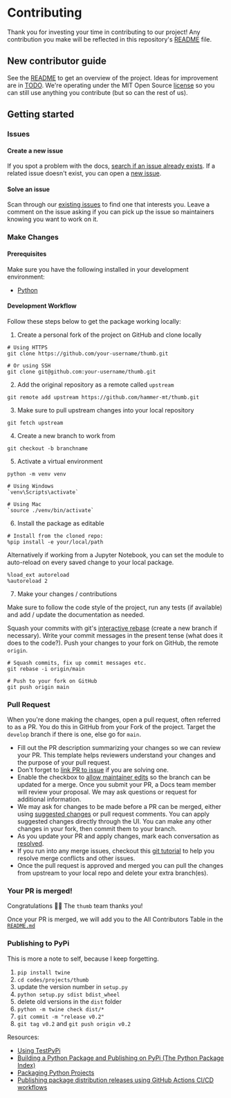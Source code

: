 # Contributing

Thank you for investing your time in contributing to our project! Any contribution you make will be reflected in this repository's [README](README.md) file.

## New contributor guide

See the [README](README.md) to get an overview of the project. Ideas for improvement are in [TODO](TODO.md). We're operating under the MIT Open Source [license](LICENSE) so you can still use anything you contribute (but so can the rest of us).

## Getting started

### Issues

#### Create a new issue

If you spot a problem with the docs, [search if an issue already exists](https://docs.github.com/en/github/searching-for-information-on-github/searching-on-github/searching-issues-and-pull-requests#search-by-the-title-body-or-comments). If a related issue doesn't exist, you can open a [new issue](https://github.com/hammer-mt/thumb/issues/new).

#### Solve an issue

Scan through our [existing issues](https://github.com/hammer-mt/thumb/issues) to find one that interests you. Leave a comment on the issue asking if you can pick up the issue so maintainers knowing you want to work on it.

### Make Changes

#### Prerequisites

Make sure you have the following installed in your development environment:

- [Python](https://www.python.org/downloads/)

#### Development Workflow

Follow these steps below to get the package working locally:

1. Create a personal fork of the project on GitHub and clone locally

```shell
# Using HTTPS
git clone https://github.com/your-username/thumb.git

# Or using SSH
git clone git@github.com:your-username/thumb.git
```

2. Add the original repository as a remote called `upstream`

```shell
git remote add upstream https://github.com/hammer-mt/thumb.git
```

3. Make sure to pull upstream changes into your local repository

```shell
git fetch upstream
```

4. Create a new branch to work from

```shell
git checkout -b branchname
```

5. Activate a virtual environment

```shell
python -m venv venv

# Using Windows
`venv\Scripts\activate`

# Using Mac
`source ./venv/bin/activate`
```

6. Install the package as editable

```shell
# Install from the cloned repo:
%pip install -e your/local/path
```
Alternatively if working from a Jupyter Notebook, you can set the module to auto-reload on every saved change to your local package.
```
%load_ext autoreload
%autoreload 2
```

7. Make your changes / contributions

Make sure to follow the code style of the project, run any tests (if available) and add / update the documentation as needed.

Squash your commits with git's [interactive rebase](http://git-scm.com/docs/git-rebase) (create a new branch if necessary). Write your commit messages in the present tense (what does it does to the code?). Push your changes to your fork on GitHub, the remote `origin`.

```shell
# Squash commits, fix up commit messages etc.
git rebase -i origin/main

# Push to your fork on GitHub
git push origin main
```

### Pull Request

When you're done making the changes, open a pull request, often referred to as a PR. You do this in GitHub from your Fork of the project. Target the `develop` branch if there is one, else go for `main`.

- Fill out the PR description summarizing your changes so we can review your PR. This template helps reviewers understand your changes and the purpose of your pull request.
- Don't forget to [link PR to issue](https://docs.github.com/en/issues/tracking-your-work-with-issues/linking-a-pull-request-to-an-issue) if you are solving one.
- Enable the checkbox to [allow maintainer edits](https://docs.github.com/en/github/collaborating-with-issues-and-pull-requests/allowing-changes-to-a-pull-request-branch-created-from-a-fork) so the branch can be updated for a merge. Once you submit your PR, a Docs team member will review your proposal. We may ask questions or request for additional information.
- We may ask for changes to be made before a PR can be merged, either using [suggested changes](https://docs.github.com/en/github/collaborating-with-issues-and-pull-requests/incorporating-feedback-in-your-pull-request) or pull request comments. You can apply suggested changes directly through the UI. You can make any other changes in your fork, then commit them to your branch.
- As you update your PR and apply changes, mark each conversation as [resolved](https://docs.github.com/en/github/collaborating-with-issues-and-pull-requests/commenting-on-a-pull-request#resolving-conversations).
- If you run into any merge issues, checkout this [git tutorial](https://lab.github.com/githubtraining/managing-merge-conflicts) to help you resolve merge conflicts and other issues.
- Once the pull request is approved and merged you can pull the changes from upstream to your local repo and delete your extra branch(es).

### Your PR is merged!

Congratulations :tada::tada: The `thumb` team thanks you!

Once your PR is merged, we will add you to the All Contributors Table in the [`README.md`](./README.md#all-contributors)

### Publishing to PyPi

This is more a note to self, because I keep forgetting.

1. `pip install twine`
2. `cd codes/projects/thumb`
3. update the version number in `setup.py`
4. `python setup.py sdist bdist_wheel`
5. delete old versions in the `dist` folder
6. `python -m twine check dist/*`
7. `git commit -m "release v0.2"`
7. `git tag v0.2` and `git push origin v0.2`

Resources:

- [Using TestPyPi](https://packaging.python.org/guides/using-testpypi/)
- [Building a Python Package and Publishing on PyPi (The Python Package Index)](https://www.section.io/engineering-education/building-a-python-package-and-publishing-on-pypi/)
- [Packaging Python Projects](https://packaging.python.org/tutorials/packaging-projects/)
- [Publishing package distribution releases using GitHub Actions CI/CD workflows](https://packaging.python.org/en/latest/guides/publishing-package-distribution-releases-using-github-actions-ci-cd-workflows/)